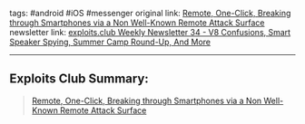 tags: #android #iOS #messenger
original link: [Remote, One-Click, Breaking through Smartphones via a Non Well-Known Remote Attack Surface](https://www.blackhat.com/us-24/briefings/schedule/?ref=blog.exploits.club#remote-one-click-breaking-through-smartphones-via-a-non-well-known-remote-attack-surface-39721)
newsletter link:  [exploits.club Weekly Newsletter 34 - V8 Confusions, Smart Speaker Spying, Summer Camp Round-Up, And More](https://blog.exploits.club/exploits-club-weekly-newsletter-34-v8-confusions-smart-speaker-spying-summer-camp-round-up-and-more-2/)


---
## Exploits Club Summary:
> [Remote, One-Click, Breaking through Smartphones via a Non Well-Known Remote Attack Surface](https://www.blackhat.com/us-24/briefings/schedule/?ref=blog.exploits.club#remote-one-click-breaking-through-smartphones-via-a-non-well-known-remote-attack-surface-39721) 